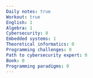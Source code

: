 ```yaml
---
Daily notes: true
Workout: true
English: 1
Algebra: 1
Cybersecurity: 0
Embedded systems: 1
Theoretical informatics: 0
Programming challenges: 0
Path to cybersecurity expert: 0
Book: 0
Programming paradigms: 0
---
```




